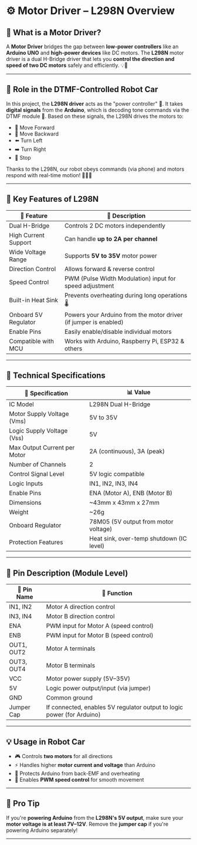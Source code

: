 # ⚙️ Motor Driver – L298N Overview

## 🧠 What is a Motor Driver?

A **Motor Driver** bridges the gap between **low-power controllers** like an **Arduino UNO** and **high-power devices** like DC motors. The **L298N** motor driver is a dual H-Bridge driver that lets you **control the direction and speed of two DC motors** safely and efficiently. 💡🚗

---

## 🚗 Role in the DTMF-Controlled Robot Car

In this project, the **L298N driver** acts as the "power controller" 🔋. It takes **digital signals** from the **Arduino**, which is decoding tone commands via the DTMF module 🎵. Based on these signals, the L298N drives the motors to:

- 🔼 Move Forward  
- 🔽 Move Backward  
- ⬅️ Turn Left  
- ➡️ Turn Right  
- 🛑 Stop

Thanks to the L298N, our robot obeys commands (via phone) and motors respond with real-time motion! 🧠💪🔧

---

## 🌟 Key Features of L298N

| 🔧 Feature                  | 💬 Description |
|----------------------------|----------------|
| Dual H-Bridge              | Controls 2 DC motors independently |
| High Current Support       | Can handle **up to 2A per channel** |
| Wide Voltage Range         | Supports **5V to 35V** motor power |
| Direction Control          | Allows forward & reverse control |
| Speed Control              | PWM (Pulse Width Modulation) input for speed adjustment |
| Built-in Heat Sink         | Prevents overheating during long operations 🌡️ |
| Onboard 5V Regulator       | Powers your Arduino from the motor driver (if jumper is enabled) |
| Enable Pins                | Easily enable/disable individual motors |
| Compatible with MCU        | Works with Arduino, Raspberry Pi, ESP32 & others |

---

## 📐 Technical Specifications

| 📌 Specification             | 📊 Value |
|-----------------------------|----------|
| IC Model                    | L298N Dual H-Bridge |
| Motor Supply Voltage (Vms) | 5V to 35V |
| Logic Supply Voltage (Vss) | 5V |
| Max Output Current per Motor| 2A (continuous), 3A (peak) |
| Number of Channels          | 2 |
| Control Signal Level        | 5V logic compatible |
| Logic Inputs                | IN1, IN2, IN3, IN4 |
| Enable Pins                 | ENA (Motor A), ENB (Motor B) |
| Dimensions                  | ~43mm x 43mm x 27mm |
| Weight                      | ~26g |
| Onboard Regulator           | 78M05 (5V output from motor voltage) |
| Protection Features         | Heat sink, over-temp shutdown (IC level) |

---

## 🔌 Pin Description (Module Level)

| 🧲 Pin Name | 🎯 Function |
|------------|-------------|
| IN1, IN2   | Motor A direction control |
| IN3, IN4   | Motor B direction control |
| ENA        | PWM input for Motor A (speed control) |
| ENB        | PWM input for Motor B (speed control) |
| OUT1, OUT2 | Motor A terminals |
| OUT3, OUT4 | Motor B terminals |
| VCC        | Motor power supply (5V–35V) |
| 5V         | Logic power output/input (via jumper) |
| GND        | Common ground |
| Jumper Cap | If connected, enables 5V regulator output to logic power (for Arduino) |

---

## 💡 Usage in Robot Car

- 🎮 Controls **two motors** for all directions
- ⚡ Handles higher **motor current and voltage** than Arduino
- 🧯 Protects Arduino from back-EMF and overheating
- 🔄 Enables **PWM speed control** for smooth movement

---

## 🔋 Pro Tip

If you're **powering Arduino** from the **L298N's 5V output**, make sure your **motor voltage is at least 7V–12V**. Remove the **jumper cap** if you're powering Arduino separately!

---

